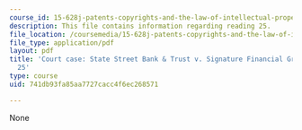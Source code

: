 ```yaml
---
course_id: 15-628j-patents-copyrights-and-the-law-of-intellectual-property-spring-2013
description: This file contains information regarding reading 25.
file_location: /coursemedia/15-628j-patents-copyrights-and-the-law-of-intellectual-property-spring-2013/741db93fa85aa7727cacc4f6ec268571_MIT15_628JS13_read25.pdf
file_type: application/pdf
layout: pdf
title: 'Court case: State Street Bank & Trust v. Signature Financial Group, Reading
  25'
type: course
uid: 741db93fa85aa7727cacc4f6ec268571

---
```

None
